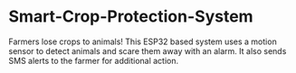 # Smart-Crop-Protection-System
Farmers lose crops to animals! This ESP32 based system uses a motion sensor to detect animals and scare them away with an alarm. It also sends SMS alerts to the farmer for additional action.
